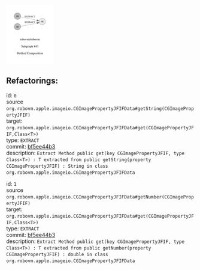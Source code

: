 <img src=subgraph_atomic_43.svg width=25%>

## Refactorings:

id: `0`\
source `org.robovm.apple.imageio.CGImagePropertyJFIFData#getString(CGImagePropertyJFIF)`\
target: `org.robovm.apple.imageio.CGImagePropertyJFIFData#get(CGImagePropertyJFIF,Class<T>)`\
type: `EXTRACT`\
commit: [bf5ee44b3](https://github.com/robovm/robovm/commit/bf5ee44b3b576e01ab09cae9f50300417b01dc07)\
description: `Extract Method public get(key CGImagePropertyJFIF, type Class<T>) : T extracted from public getString(property CGImagePropertyJFIF) : String in class org.robovm.apple.imageio.CGImagePropertyJFIFData`

id: `1`\
source `org.robovm.apple.imageio.CGImagePropertyJFIFData#getNumber(CGImagePropertyJFIF)`\
target: `org.robovm.apple.imageio.CGImagePropertyJFIFData#get(CGImagePropertyJFIF,Class<T>)`\
type: `EXTRACT`\
commit: [bf5ee44b3](https://github.com/robovm/robovm/commit/bf5ee44b3b576e01ab09cae9f50300417b01dc07)\
description: `Extract Method public get(key CGImagePropertyJFIF, type Class<T>) : T extracted from public getNumber(property CGImagePropertyJFIF) : double in class org.robovm.apple.imageio.CGImagePropertyJFIFData`

